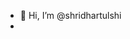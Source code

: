- 👋 Hi, I’m @shridhartulshi
- 

<!---
shridhartulshi/shridhartulshi is a ✨ special ✨ repository because its `README.md` (this file) appears on your GitHub profile.
You can click the Preview link to take a look at your changes.
--->
